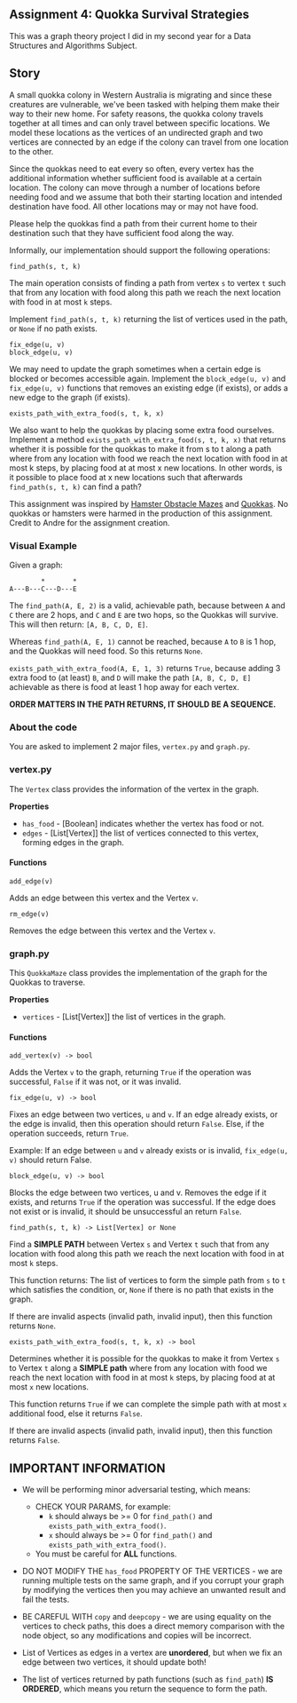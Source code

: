 Assignment 4: Quokka Survival Strategies
----------------------------------------

This was a graph theory project I did in my second year for a Data Structures and Algorithms Subject.

## Story

A small quokka colony in Western Australia is migrating and since these creatures are vulnerable, we've been tasked with helping them make their way to their new home. For safety reasons, the quokka colony travels together at all times and can only travel between specific locations. We model these locations as the vertices of an undirected graph and two vertices are connected by an edge if the colony can travel from one location to the other.

Since the quokkas need to eat every so often, every vertex has the additional information whether sufficient food is available at a certain location. The colony can move through a number of locations before needing food and we assume that both their starting location and intended destination have food. All other locations may or may not have food.

Please help the quokkas find a path from their current home to their destination such that they have sufficient food along the way.

Informally, our implementation should support the following operations:

```
find_path(s, t, k)
```

The main operation consists of finding a path from vertex `s` to vertex `t` such that from any location with food along this path we reach the next location with food in at most `k` steps.

Implement `find_path(s, t, k)` returning the list of vertices used in the path, or `None` if no path exists.


```
fix_edge(u, v)
block_edge(u, v)
```

We may need to update the graph sometimes when a certain edge is blocked or becomes accessible again. Implement the `block_edge(u, v)` and `fix_edge(u, v)` functions that removes an existing edge (if exists), or adds a new edge to the graph (if exists).

```
exists_path_with_extra_food(s, t, k, x)
```

We also want to help the quokkas by placing some extra food ourselves. Implement a method `exists_path_with_extra_food(s, t, k, x)` that returns whether it is possible for the quokkas to make it from s to t along a path where from any location with food we reach the next location with food in at most k steps, by placing food at at most x new locations. In other words, is it possible to place food at x new locations such that afterwards `find_path(s, t, k)` can find a path?

This assignment was inspired by [Hamster Obstacle Mazes](https://www.youtube.com/watch?v=hl4cmSvms98) and [Quokkas](https://en.wikipedia.org/wiki/Quokka). No quokkas or hamsters were harmed in the production of this assignment. Credit to Andre for the assignment creation.

### Visual Example

Given a graph:

```
        *       *
A---B---C---D---E
```

The `find_path(A, E, 2)` is a valid, achievable path, because between `A` and `C` there are 2 hops, and `C` and `E` are two hops, so the Quokkas will survive. This will then return: `[A, B, C, D, E]`.

Whereas `find_path(A, E, 1)` cannot be reached, because `A` to `B` is 1 hop, and the Quokkas will need food. So this returns `None`.

`exists_path_with_extra_food(A, E, 1, 3)` returns `True`, because adding 3 extra food to (at least) `B`, and `D` will make the path `[A, B, C, D, E]` achievable as there is food at least 1 hop away for each vertex.

**ORDER MATTERS IN THE PATH RETURNS, IT SHOULD BE A SEQUENCE.**

### About the code

You are asked to implement 2 major files, `vertex.py` and `graph.py`.

### vertex.py

The `Vertex` class provides the information of the vertex in the graph.

**Properties**

* `has_food` - [Boolean] indicates whether the vertex has food or not.
* `edges` - [List[Vertex]] the list of vertices connected to this vertex, forming edges in the graph.

#### Functions

```
add_edge(v)
```

Adds an edge between this vertex and the Vertex `v`.

```
rm_edge(v)
```

Removes the edge between this vertex and the Vertex `v`.


### graph.py

This `QuokkaMaze` class provides the implementation of the graph for the Quokkas to traverse.

**Properties**

* `vertices` - [List[Vertex]] the list of vertices in the graph.

#### Functions

```
add_vertex(v) -> bool
```

Adds the Vertex `v` to the graph, returning `True` if the operation was successful, `False` if it was not, or it was invalid.

```
fix_edge(u, v) -> bool
```

Fixes an edge between two vertices, `u` and `v`.
If an edge already exists, or the edge is invalid, then this operation should return `False`. Else, if the operation succeeds, return `True`.

Example:
If an edge between `u` and `v` already exists or is invalid, `fix_edge(u, v)` should return False.

```
block_edge(u, v) -> bool
```

Blocks the edge between two vertices, u and v.
Removes the edge if it exists, and returns `True` if the operation was successful.
If the edge does not exist or is invalid, it should be unsuccessful an return `False`.


```
find_path(s, t, k) -> List[Vertex] or None
```

Find a **SIMPLE PATH** between Vertex `s` and Vertex `t` such that from any location with food along this path we reach the next location with food in at most `k` steps.

This function returns: The list of vertices to form the simple path from `s` to `t` which satisfies the condition, or, `None` if there is no path that exists in the graph.

If there are invalid aspects (invalid path, invalid input), then this function returns `None`.


```
exists_path_with_extra_food(s, t, k, x) -> bool
```

Determines whether it is possible for the quokkas to make it from Vertex `s` to Vertex `t` along a **SIMPLE path** where from any location with food we reach the next location with food in at most `k` steps, by placing food at at most `x` new locations.

This function returns `True` if we can complete the simple path with at most `x` additional food, else it returns `False`.

If there are invalid aspects (invalid path, invalid input), then this function returns `False`.

## IMPORTANT INFORMATION

* We will be performing minor adversarial testing, which means:
    * CHECK YOUR PARAMS, for example:
        * `k` should always be >= 0 for `find_path()` and `exists_path_with_extra_food()`.
        * `x` should always be >= 0 for `find_path()` and `exists_path_with_extra_food()`.
    * You must be careful for **ALL** functions.

* DO NOT MODIFY THE `has_food` PROPERTY OF THE VERTICES - we are running multiple tests on the same graph, and if you corrupt your graph by modifying the vertices then you may achieve an unwanted result and fail the tests.

* BE CAREFUL WITH `copy` and `deepcopy` - we are using equality on the vertices to check paths, this does a direct memory comparison with the node object, so any modifications and copies will be incorrect.

* List of Vertices as edges in a vertex are **unordered**, but when we fix an edge between two vertices, it should update both!

* The list of vertices returned by path functions (such as `find_path`) **IS ORDERED**, which means you return the sequence to form the path.
